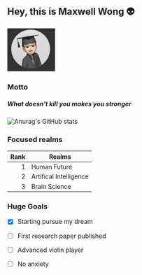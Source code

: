 ## Hey, this is Maxwell Wong 👽
<!-- ![Icon ](icon.jpg) -->
<img src="icon.jpg" style="zoom:30%;">


### Motto
##### What doesn't kill you makes you stronger

![Anurag's GitHub stats](https://github-readme-stats.vercel.app/api?username=Maxwell-Wong&show_icons=true&theme=algolia)



### Focused realms

| Rank | Realms    |
|-----:|-----------|
|     1| Human Future|
|     2| Artifical Intelligence          |
|     3| Brain Science       |

### Huge Goals
- [x] Starting pursue my dream
- [ ] First research paper published
- [ ] Advanced violin player
- [ ] No anxiety

